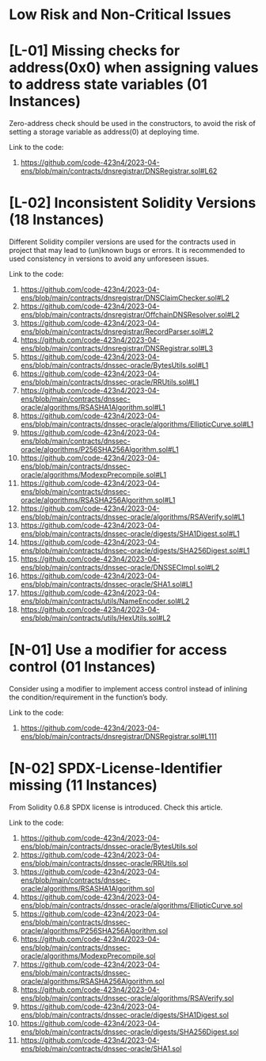 
# Low Risk and Non-Critical Issues

# [L-01] Missing checks for address(0x0) when assigning values to address state variables (01 Instances)

Zero-address check should be used in the constructors, to avoid the risk of setting a storage variable as address(0) at deploying time.

Link to the code:

1.	https://github.com/code-423n4/2023-04-ens/blob/main/contracts/dnsregistrar/DNSRegistrar.sol#L62


# [L-02] Inconsistent Solidity Versions (18 Instances)

Different Solidity compiler versions are used for the contracts used in project that may lead to (un)known bugs or errors. It is recommended to used consistency in versions to avoid any unforeseen issues.

Link to the code:
1.	https://github.com/code-423n4/2023-04-ens/blob/main/contracts/dnsregistrar/DNSClaimChecker.sol#L2
2.	https://github.com/code-423n4/2023-04-ens/blob/main/contracts/dnsregistrar/OffchainDNSResolver.sol#L2
3.	https://github.com/code-423n4/2023-04-ens/blob/main/contracts/dnsregistrar/RecordParser.sol#L2
4.	https://github.com/code-423n4/2023-04-ens/blob/main/contracts/dnsregistrar/DNSRegistrar.sol#L3
5.	https://github.com/code-423n4/2023-04-ens/blob/main/contracts/dnssec-oracle/BytesUtils.sol#L1
6.	https://github.com/code-423n4/2023-04-ens/blob/main/contracts/dnssec-oracle/RRUtils.sol#L1
7.	https://github.com/code-423n4/2023-04-ens/blob/main/contracts/dnssec-oracle/algorithms/RSASHA1Algorithm.sol#L1
8.	https://github.com/code-423n4/2023-04-ens/blob/main/contracts/dnssec-oracle/algorithms/EllipticCurve.sol#L1
9.	https://github.com/code-423n4/2023-04-ens/blob/main/contracts/dnssec-oracle/algorithms/P256SHA256Algorithm.sol#L1
10.	https://github.com/code-423n4/2023-04-ens/blob/main/contracts/dnssec-oracle/algorithms/ModexpPrecompile.sol#L1
11.	https://github.com/code-423n4/2023-04-ens/blob/main/contracts/dnssec-oracle/algorithms/RSASHA256Algorithm.sol#L1
12.	https://github.com/code-423n4/2023-04-ens/blob/main/contracts/dnssec-oracle/algorithms/RSAVerify.sol#L1
13.	https://github.com/code-423n4/2023-04-ens/blob/main/contracts/dnssec-oracle/digests/SHA1Digest.sol#L1
14.	https://github.com/code-423n4/2023-04-ens/blob/main/contracts/dnssec-oracle/digests/SHA256Digest.sol#L1
15.	https://github.com/code-423n4/2023-04-ens/blob/main/contracts/dnssec-oracle/DNSSECImpl.sol#L2
16.	https://github.com/code-423n4/2023-04-ens/blob/main/contracts/dnssec-oracle/SHA1.sol#L1
17.	https://github.com/code-423n4/2023-04-ens/blob/main/contracts/utils/NameEncoder.sol#L2
18.	https://github.com/code-423n4/2023-04-ens/blob/main/contracts/utils/HexUtils.sol#L2


# [N-01] Use a modifier for access control (01 Instances)

Consider using a modifier to implement access control instead of inlining the condition/requirement in the function’s body.

Link to the code:

1.	https://github.com/code-423n4/2023-04-ens/blob/main/contracts/dnsregistrar/DNSRegistrar.sol#L111

# [N-02] SPDX-License-Identifier missing (11 Instances)

From Solidity 0.6.8 SPDX license is introduced. Check this article.

Link to the code:

1.	https://github.com/code-423n4/2023-04-ens/blob/main/contracts/dnssec-oracle/BytesUtils.sol
2.	https://github.com/code-423n4/2023-04-ens/blob/main/contracts/dnssec-oracle/RRUtils.sol
3.	https://github.com/code-423n4/2023-04-ens/blob/main/contracts/dnssec-oracle/algorithms/RSASHA1Algorithm.sol
4.	https://github.com/code-423n4/2023-04-ens/blob/main/contracts/dnssec-oracle/algorithms/EllipticCurve.sol
5.	https://github.com/code-423n4/2023-04-ens/blob/main/contracts/dnssec-oracle/algorithms/P256SHA256Algorithm.sol
6.	https://github.com/code-423n4/2023-04-ens/blob/main/contracts/dnssec-oracle/algorithms/ModexpPrecompile.sol
7.	https://github.com/code-423n4/2023-04-ens/blob/main/contracts/dnssec-oracle/algorithms/RSASHA256Algorithm.sol
8.	https://github.com/code-423n4/2023-04-ens/blob/main/contracts/dnssec-oracle/algorithms/RSAVerify.sol
9.	https://github.com/code-423n4/2023-04-ens/blob/main/contracts/dnssec-oracle/digests/SHA1Digest.sol
10.	https://github.com/code-423n4/2023-04-ens/blob/main/contracts/dnssec-oracle/digests/SHA256Digest.sol
11.	https://github.com/code-423n4/2023-04-ens/blob/main/contracts/dnssec-oracle/SHA1.sol

